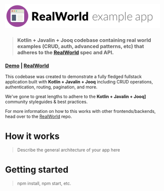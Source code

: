 # ![RealWorld Example App](logo.png)

> ### Kotlin + Javalin + Jooq codebase containing real world examples (CRUD, auth, advanced patterns, etc) that adheres to the [RealWorld](https://github.com/gothinkster/realworld) spec and API.


### [Demo](https://github.com/gothinkster/realworld) | [RealWorld](https://github.com/gothinkster/realworld)


This codebase was created to demonstrate a fully fledged fullstack application built with **Kotlin + Javalin + Jooq** including CRUD operations, authentication, routing, pagination, and more.

We've gone to great lengths to adhere to the **Kotlin + Javalin + Jooq]** community styleguides & best practices.

For more information on how to this works with other frontends/backends, head over to the [RealWorld](https://github.com/gothinkster/realworld) repo.


# How it works

> Describe the general architecture of your app here

# Getting started

> npm install, npm start, etc.
